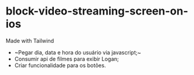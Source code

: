 # block-video-streaming-screen-on-ios
Made with Tailwind

- ~Pegar dia, data e hora do usuário via javascript;~
- Consumir api de filmes para exibir Logan;
- Criar funcionalidade para os botões.
  
